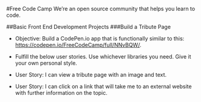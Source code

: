 #Free Code Camp
We’re an open source community that helps you learn to code.

##Basic Front End Development Projects
###Build a Tribute Page

- Objective: Build a CodePen.io app that is functionally similar to this: https://codepen.io/FreeCodeCamp/full/NNvBQW/.

- Fulfill the below user stories. Use whichever libraries you need. Give it your own personal style.

- User Story: I can view a tribute page with an image and text.

- User Story: I can click on a link that will take me to an external website with further information on the topic.
